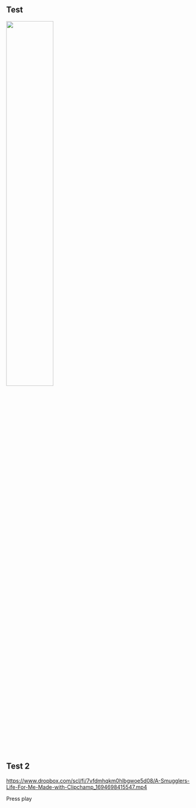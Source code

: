 ## Test
[<img src="https://i.ytimg.com/vi/tBjhqXin6jo/maxresdefault.jpg" width="50%">](https://www.youtube.com/watch?v=tBjhqXin6jo "Now in Android: 55")

## Test 2

https://www.dropbox.com/scl/fi/7vfdmhqkm0hlbgwoe5d08/A-Smugglers-Life-For-Me-Made-with-Clipchamp_1694698415547.mp4

Press play
